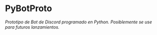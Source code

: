 # PyBotProto
_Prototipo de Bot de Discord programado en Python. Posiblemente se use para futuros lanzamientos._
